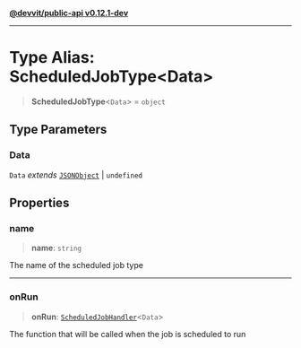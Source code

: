 [**@devvit/public-api v0.12.1-dev**](../README.md)

---

# Type Alias: ScheduledJobType\<Data\>

> **ScheduledJobType**\<`Data`\> = `object`

## Type Parameters

### Data

`Data` _extends_ [`JSONObject`](JSONObject.md) \| `undefined`

## Properties

<a id="name"></a>

### name

> **name**: `string`

The name of the scheduled job type

---

<a id="onrun"></a>

### onRun

> **onRun**: [`ScheduledJobHandler`](ScheduledJobHandler.md)\<`Data`\>

The function that will be called when the job is scheduled to run
